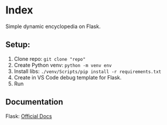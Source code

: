 # Index

Simple dynamic encyclopedia on Flask.

## Setup:

1. Clone repo: ```git clone "repo"```
2. Create Python venv: ```python -m venv env```
3. Install libs: ```./venv/Scripts/pip install -r requirements.txt```
4. Create in VS Code debug template for Flask.
5. Run

## Documentation

Flask: [Official Docs](https://flask.palletsprojects.com/)